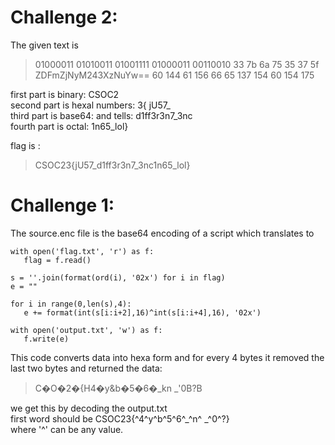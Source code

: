 # Challenge 2:
The given text is
>01000011 01010011 01001111 01000011 00110010 33 7b 6a 75 35 37 5f ZDFmZjNyM243XzNuYw== 60 144 61 156 66 65 137 154 60 154 175

first part is binary: CSOC2  
second part is hexal numbers: 3{ jU57_  
third part is base64: and tells: d1ff3r3n7_3nc  
fourth part is octal: 1n65_lol}

flag is :
> CSOC23{jU57_d1ff3r3n7_3nc1n65_lol}

# Challenge 1:
The source.enc file is the base64 encoding of a script which translates to  
```
with open('flag.txt', 'r') as f:
   flag = f.read()

s = ''.join(format(ord(i), '02x') for i in flag)
e = ""

for i in range(0,len(s),4):
   e += format(int(s[i:i+2],16)^int(s[i:i+4],16), '02x')

with open('output.txt', 'w') as f:
   f.write(e)
```
This code converts data into hexa form and for every 4 bytes it removed the last two bytes and returned the data:
>C�O�2�{H4�y&b�5�6�_kn _'0B?B

we get this by decoding the output.txt  
first word should be CSOC23{^4^y^b^5^6^_^n^ _^0^?}  
where '^' can be any value.
